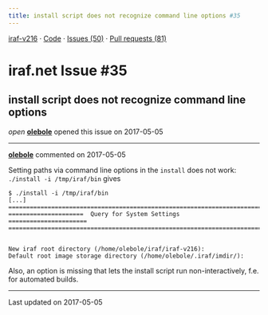 ```yaml
---
title: install script does not recognize command line options #35
---
```


[iraf-v216](/iraf-v216) · [Code](https://github.com/iraf-community/iraf/tree/iraf-v216) · [Issues (50)](/iraf-v216/issues) · [Pull requests (81)](/iraf-v216/issues/pulls)

# iraf.net Issue #35
## install script does not recognize command line options
*open* **[olebole](https://github.com/olebole)** opened this issue on 2017-05-05

- - - -

**[olebole](https://github.com/olebole)** commented on 2017-05-05

Setting paths via command line options in the `install` does not work: `./install -i /tmp/iraf/bin` gives  
```  
$ ./install -i /tmp/iraf/bin  
[...]  
========================================================================  
=====================  Query for System Settings  ======================  
========================================================================  
  
  
New iraf root directory (/home/olebole/iraf/iraf-v216):   
Default root image storage directory (/home/olebole/.iraf/imdir/):   
```  
  
Also, an option is missing that lets the install script run non-interactively, f.e. for automated builds.

- - - -

Last updated on 2017-05-05
